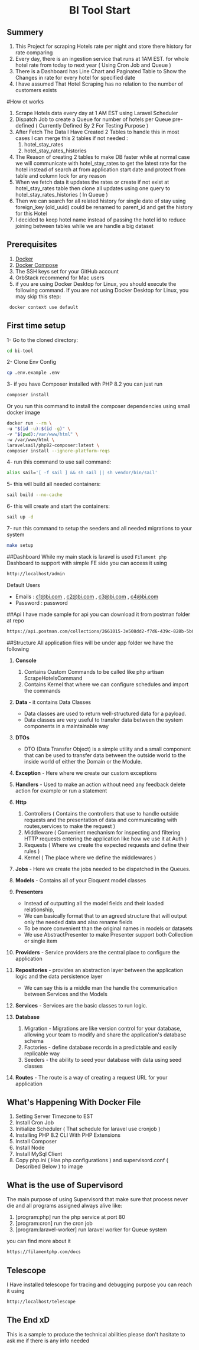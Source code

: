 <h1 align="center">BI Tool Start</h1>

## Summery
1. This Project for scraping Hotels rate per night and store there history for rate comparing
2. Every day, there is an ingestion service that runs at 1AM EST. for whole hotel rate from today to next year ( Using Cron Job and Queue )
3. There is a Dashboard has Line Chart and Paginated Table to Show the Changes in rate for every hotel for specified date
4. I have assumed That Hotel Scraping has no relation to the number of customers exists

#How ot works
1. Scrape Hotels data every day at 1 AM EST using Laravel Scheduler
2. Dispatch Job to create a Queue for number of hotels per Queue pre-defined ( Currently Defined By 2 For Testing Purpose )
3. After Fetch The Data I Have Created 2 Tables to handle this in most cases I can merge this 2 tables if not needed :
   1. hotel_stay_rates
   2. hotel_stay_rates_histories
4. The Reason of creating 2 tables to make DB faster while at normal case we will communicate with hotel_stay_rates to get the latest rate for the hotel instead of search at from application start date and protect from table and column lock for any reason
5. When we fetch data it updates the rates or create if not exist at hotel_stay_rates table then clone all updates using one query to hotel_stay_rates_histories ( In Queue )
6. Then we can search for all related history for single date of stay using foreign_key (old_uuid) could be renamed to parent_id and get the history for this Hotel
7. I decided to keep hotel name instead of passing the hotel id to reduce joining between tables while we are handle a big dataset

## Prerequisites
1. [Docker](https://docs.docker.com/install/)
2. [Docker Compose](https://docs.docker.com/compose/install/)
3. The SSH keys set for your GitHub account
4. OrbStack recommend for Mac users
5. if you are using Docker Desktop for Linux, you should execute the following command. If you are not using Docker Desktop for Linux, you may skip this step:
```bash
 docker context use default
```
## First time setup
1- Go to the cloned directory:
```bash
cd bi-tool
```
2- Clone Env Config
```bash
cp .env.example .env
```

3- if you have Composer installed with PHP 8.2 you can just run 
```bash
composer install
```

Or you run this command to install the composer dependencies using small docker image
```bash
docker run --rm \
-u "$(id -u):$(id -g)" \
-v "$(pwd):/var/www/html" \
-w /var/www/html \
laravelsail/php82-composer:latest \
composer install --ignore-platform-reqs
```

4- run this command to use sail command:
```bash
alias sail='[ -f sail ] && sh sail || sh vendor/bin/sail'
```

5- this will build all needed containers:
```bash
sail build --no-cache
```

6- this will create and start the containers:
```bash
sail up -d
```

7- run this command to setup the seeders and all needed migrations to your system
```bash
make setup
```
##Dashboard
While my main stack is laravel is used `Filament php` Dashboard to support with simple FE side
you can access it using
```bash
http://localhost/admin
```
Default Users
- Emails : c1@bi.com , c2@bi.com , c3@bi.com , c4@bi.com
- Password : password

##Api
I have made sample for api you can download it from postman folder at repo
```bash
https://api.postman.com/collections/2661015-3e508dd2-f7d6-439c-828b-5b059bdd7e4d?access_key=PMAT-01HDD9X5F33PK8FCA3X72AYTZM
```

##Structure
All application files will be under app folder we have the following
1. **Console**
    1. Contains Custom Commands to be called like php artisan ScrapeHotelsCommand
    2. Contains Kernel that where we can configure schedules and import the commands

2. **Data** - it contains Data Classes
    * Data classes are used to return well-structured data for a payload.
    * Data classes are very useful to transfer data between the system components in a maintainable way

3. **DTOs**
    * DTO (Data Transfer Object) is a simple utility and a small component that can be used to transfer data
      between the outside world to the inside world of either the Domain or the Module.

4. **Exception** - Here where we create our custom exceptions

5. **Handlers** - Used to make an action without need any feedback delete action for example or run a statement

6. **Http**
    1. Controllers ( Contains the controllers that use to handle outside requests and the presentation of data and communicating with routes,services to make the request )
    2. Middleware ( Convenient mechanism for inspecting and filtering HTTP requests entering the application like how we use it at Auth )
    3. Requests ( Where we create the expected requests and define their rules )
    4. Kernel ( The place where we define the middlewares )

7. **Jobs** - Here we create the jobs needed to be dispatched in the Queues.

8. **Models** - Contains all of your Eloquent model classes

9. **Presenters**
    * Instead of outputting all the model fields and their loaded relationship,
    * We can basically format that to an agreed structure that will output only the needed data and also rename fields
    * To be more convenient than the original names in models or datasets
    * We use AbstractPresenter to make Presenter support both Collection or single item

10. **Providers** - Service providers are the central place to configure the application

11. **Repositories** - provides an abstraction layer between the application logic and the data persistence layer
    * We can say this is a middle man the handle the communication between Services and the Models

12. **Services** - Services are the basic classes to run logic.

13. **Database**
    1. Migration - Migrations are like version control for your database, allowing your team to modify and share the application's database schema
    2. Factories - define database records in a predictable and easily replicable way
    3. Seeders - the ability to seed your database with data using seed classes

14. **Routes** - The route is a way of creating a request URL for your application

## What's Happening With Docker File
1. Setting Server Timezone to EST
2. Install Cron Job
3. Initialize Scheduler ( That schedule for laravel use cronjob )
4. Installing PHP 8.2 CLI With PHP Extensions
5. Install Composer
6. Install Node
7. Install MySql Client
8. Copy php.ini ( Has php configurations ) and supervisord.conf ( Described Below ) to image

## What is the use of Supervisord
The main purpose of using Supervisord that make sure that process never die and all programs assigned always alive like:
1. [program:php] run the php service at port 80
2. [program:cron] run the cron job
3. [program:laravel-worker] run laravel worker for Queue system

you can find more about it
```bash
https://filamentphp.com/docs
```

## Telescope
I Have installed telescope for tracing and debugging purpose you can reach it using
```bash
http://localhost/telescope
```

## The End xD
This is a sample to produce the technical abilities please don't hasitate to ask me if there is any info needed